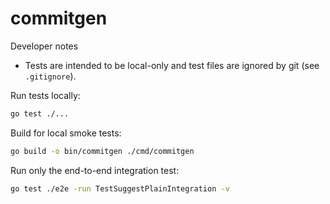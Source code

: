 # commitgen

Developer notes

- Tests are intended to be local-only and test files are ignored by git (see `.gitignore`).

Run tests locally:

```bash
go test ./...
```

Build for local smoke tests:

```bash
go build -o bin/commitgen ./cmd/commitgen
```

Run only the end-to-end integration test:

```bash
go test ./e2e -run TestSuggestPlainIntegration -v
```

